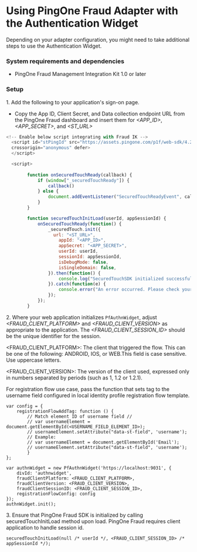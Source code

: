 # Using PingOne Fraud Adapter with the Authentication Widget

Depending on your adapter configuration, you might need to take additional steps to use the Authentication Widget.

### System requirements and dependencies

* PingOne Fraud Management Integration Kit 1.0 or later

### Setup

1\. Add the following to your application's sign-on page.
* Copy the App ID, Client Secret, and Data collection endpoint URL from the PingOne Fraud dashboard and insert them for _<APP_ID>_, _<APP_SECRET>_, and _<ST_URL>_

```javascript
<!-- Enable below script integrating with Fraud IK -->
  <script id="stPingId" src="https://assets.pingone.com/p1f/web-sdk/4.2.0/p1f-sdk.js?appId=<APP_ID>"
  crossorigin="anonymous" defer>
  </script>

  <script>
     
        function onSecuredTouchReady(callback) {
            if (window["_securedTouchReady"]) {
                callback()
            } else {
                document.addEventListener("SecuredTouchReadyEvent", callback)
            }
        }

        function securedTouchInitLoad(userId, appSessionId) {
            onSecuredTouchReady(function() {
                _securedTouch.init({
	              url: "<ST_URL>",
                    appId: "<APP_ID>",
                    appSecret: "<APP_SECRET>",
                    userId: userId,
                    sessionId: appSessionId,
                    isDebugMode: false,
                    isSingleDomain: false,
                }).then(function() {
                    console.log("SecuredTouchSDK initialized successfully for sessionId: " + appSessionId);
                }).catch(function(e) {
                    console.error("An error occurred. Please check your init configuration", e)
                });         
            });
        }
```
2\. Where your web application initializes `PfAuthnWidget`, adjust _<FRAUD_CLIENT_PLATFORM>_ and _<FRAUD_CLIENT_VERSION>_ as appropriate to the application. The _<FRAUD_CLIENT_SESSION_ID>_ should be the unique identifier for the session.

<FRAUD_CLIENT_PLATFORM>: The client that triggered the flow. This can be one of the following: ANDROID, IOS, or WEB.This field is case sensitive. Use uppercase letters.

<FRAUD_CLIENT_VERSION>: The version of the client used, expressed only in numbers separated by periods (such as 1, 1.2 or 1.2.1).

For registration flow use case,  pass the function that sets tag to the username field configured in local identity profile registration flow template.

```code
var config = {
    registrationFlowAddTag: function () {
        // Match element ID of username field //
        // var usernameElement = document.getElementById(<USERNAME_FIELD_ELEMENT_ID>);
        // usernameElement.setAttribute("data-st-field", 'username');
        // Example:
        // var usernameElement = document.getElementById('Email');
        // usernameElement.setAttribute("data-st-field", 'username');
        }
};

var authnWidget = new PfAuthnWidget('https://localhost:9031', {
    divId: 'authnwidget',
    fraudClientPlatform: <FRAUD_CLIENT_PLATFORM>,
    fraudClientVersion: <FRAUD_CLIENT_VERSION>,
    fraudClientSessionID: <FRAUD_CLIENT_SESSION_ID>,
    registrationFlowConfig: config
});
authnWidget.init();
```

3\. Ensure that PingOne Fraud SDK is initialized by calling securedTouchInitLoad method upon load. PingOne Fraud requires client application to handle session id.
```code
securedTouchInitLoad(null /* userId */, <FRAUD_CLIENT_SESSION_ID> /* appSessionId */);
```